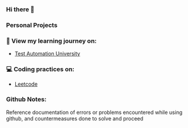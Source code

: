 ### Hi there 👋

<!--
**jmgav03/jmgav03** is a ✨ _special_ ✨ repository because its `README.md` (this file) appears on your GitHub profile.

Here are some ideas to get you started:

- 🔭 I’m currently working on ...
- 🌱 I’m currently learning ...
- 👯 I’m looking to collaborate on ...
- 🤔 I’m looking for help with ...
- 💬 Ask me about ...
- 📫 How to reach me: ...
- 😄 Pronouns: ...
- ⚡ Fun fact: ...
-->

### Personal Projects

### 🌱 View my learning journey on:
- [Test Automation University](https://testautomationu.applitools.com/me.html#jmgavilan)


### 💻 Coding practices on:
- [Leetcode](https://leetcode.com/jmgav03/)


### Github Notes:
Reference documentation of errors or problems encountered while using github, and countermeasures done to solve and proceed

